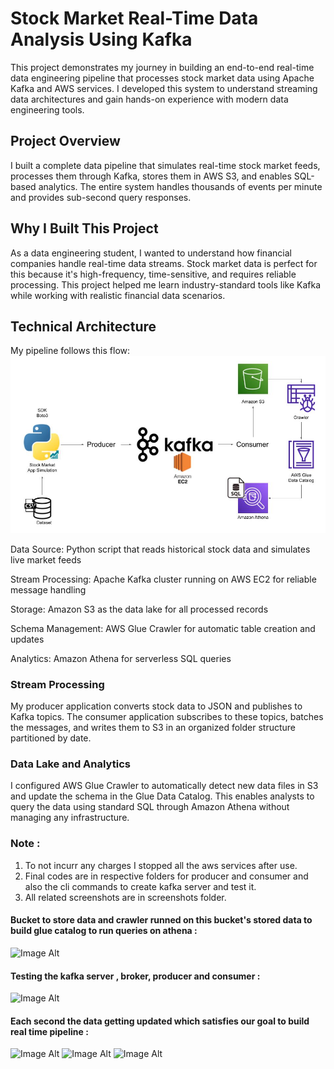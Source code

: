 # Stock Market Real-Time Data Analysis Using Kafka
This project demonstrates my journey in building an end-to-end real-time data engineering pipeline that processes stock market data using Apache Kafka and AWS services. I developed this system to understand streaming data architectures and gain hands-on experience with modern data engineering tools.

## Project Overview
I built a complete data pipeline that simulates real-time stock market feeds, processes them through Kafka, stores them in AWS S3, and enables SQL-based analytics. The entire system handles thousands of events per minute and provides sub-second query responses.

## Why I Built This Project
As a data engineering student, I wanted to understand how financial companies handle real-time data streams. Stock market data is perfect for this because it's high-frequency, time-sensitive, and requires reliable processing. This project helped me learn industry-standard tools like Kafka while working with realistic financial data scenarios.

## Technical Architecture
My pipeline follows this flow:
![Image Alt](https://github.com/AjinkyaDahiwal/StockMarket-Data-Engineering-Project/blob/8027179a6ee1f2c91eb586556d5f3f53bb45f168/Stock%20Market%20Data%20Engineering%20Project/Architecture/Architecture.jpg)

Data Source: Python script that reads historical stock data and simulates live market feeds

Stream Processing: Apache Kafka cluster running on AWS EC2 for reliable message handling

Storage: Amazon S3 as the data lake for all processed records

Schema Management: AWS Glue Crawler for automatic table creation and updates

Analytics: Amazon Athena for serverless SQL queries

### Stream Processing
My producer application converts stock data to JSON and publishes to Kafka topics. The consumer application subscribes to these topics, batches the messages, and writes them to S3 in an organized folder structure partitioned by date.

### Data Lake and Analytics
I configured AWS Glue Crawler to automatically detect new data files in S3 and update the schema in the Glue Data Catalog. This enables analysts to query the data using standard SQL through Amazon Athena without managing any infrastructure.

### Note :
1. To not incurr any charges I stopped all the aws services after use.
2. Final codes are in respective folders for producer and consumer and also the cli commands to create kafka server and test it.
3. All related screenshots are in screenshots folder.

#### Bucket to store data and crawler runned on this bucket's stored data to build glue catalog to run queries on athena :
![Image Alt](image_url)

#### Testing the kafka server , broker, producer and consumer :
![Image Alt](image_url)

#### Each second the data getting updated which satisfies our goal to build real time pipeline : 
![Image Alt](image_url)
![Image Alt](image_url)
![Image Alt](image_url)
